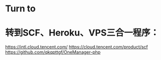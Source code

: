 # Turn to  
# 转到SCF、Heroku、VPS三合一程序：  
https://intl.cloud.tencent.com/
https://cloud.tencent.com/product/scf
https://github.com/qkqpttgf/OneManager-php  
